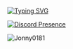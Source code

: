 [![Typing SVG](https://readme-typing-svg.demolab.com?font=Fira+Code&duration=2000&pause=500&repeat=true&random=false&width=435&height=30&lines=Hi%2C+my+name+is+Jonny+and+welcome!+%E2%AD%90;I'm+a+self+taught+programmer.+%F0%9F%AB%A0;You+can+contact+me+on+discord!+%F0%9F%92%BB;If+you+need+to+or+anything...+%F0%9F%91%80;Otherwise%2C+enjoy!+%F0%9F%98%81)](https://git.io/typing-svg)

[![Discord Presence](https://lanyard.cnrad.dev/api/827940585201205258)](https://discord.com/users/827940585201205258)

![Jonny0181](https://github-readme-stats.vercel.app/api?username=face-hh&show_icons=true&theme=tokyonight&hide=["issues"])
